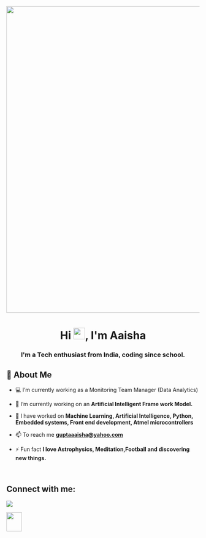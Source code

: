 <a href="#"><img width="800" height="Auto" align= "Centre" src="https://cdn.dribbble.com/users/2646423/screenshots/5507196/computer.gif" height="400"/></a>

<h1 align="center">Hi <img src="https://raw.githubusercontent.com/MartinHeinz/MartinHeinz/master/wave.gif" width="30px">, I'm Aaisha</h1>
<h3 align="center">I'm a Tech enthusiast from India, coding since school.</h3>


## 🌺 About Me

- 💻 I’m currently working as a Monitoring Team Manager (Data Analytics)

- 🌱 I’m currently working on an **Artificial Intelligent Frame work Model.**

- 🎨 I have worked on **Machine Learning, Artificial Intelligence, Python, Embedded systems, Front end development, Atmel microcontrollers**

- 📫 To reach me **guptaaaisha@yahoo.com**

- ⚡ Fun fact **I love Astrophysics, Meditation,Football and discovering new things.**



<!-- [![React Badge](https://img.shields.io/badge/-React-61DBFB?style=for-the-badge&labelColor=black&logo=react&logoColor=61DBFB)](#)  [![Javascript Badge](https://img.shields.io/badge/-Javascript-F0DB4F?style=for-the-badge&labelColor=black&logo=javascript&logoColor=F0DB4F)](#) [![Typescript Badge](https://img.shields.io/badge/-Typescript-007acc?style=for-the-badge&labelColor=black&logo=typescript&logoColor=007acc)](#) [![Nodejs Badge](https://img.shields.io/badge/-Nodejs-3C873A?style=for-the-badge&labelColor=black&logo=node.js&logoColor=3C873A)](#) [![GraphQL Badge](https://img.shields.io/badge/-GraphQl-e535ab?style=for-the-badge&labelColor=black&logo=node.js&logoColor=e535ab)](#) -->
<br/>

## Connect with me:
<p align="left">

<a href = "https://www.linkedin.com/in/aaisha-gupta-499a5a128/"><img src="https://img.icons8.com/fluent/48/000000/linkedin.png"/></a>
</p>
<p align="left">

<a href = "https://twitter.com/aaishae1111"><img src="https://img.icons8.com/?size=512&id=119014&format=png" width="40" 
     height="50"/></a>
</p>




